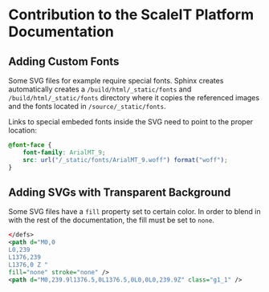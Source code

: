 # Contribution to the ScaleIT Platform Documentation

## Adding Custom Fonts 

Some SVG files for example require special fonts. Sphinx creates automatically creates a `/build/html/_static/fonts` and `/build/html/_static/fonts` directory where it copies the referenced images and the fonts located in `/source/_static/fonts`.

Links to special embeded fonts inside the SVG need to point to the proper location:

```css
@font-face {
    font-family: ArialMT_9;
    src: url("/_static/fonts/ArialMT_9.woff") format("woff");
}
```

## Adding SVGs with Transparent Background

Some SVG files have a `fill` property set to certain color. In order to blend in with the rest of the documentation, the fill must be set to `none`.

```xml
</defs>
<path d="M0,0
L0,239
L1376,239
L1376,0 Z " 
fill="none" stroke="none" />
<path d="M0,239.9l1376.5,0L1376.5,0L0,0L0,239.9Z" class="g1_1" />
```